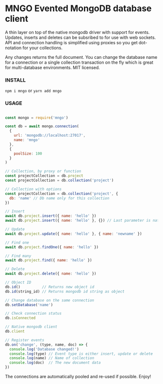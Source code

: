 # MNGO Evented MongoDB database client
A thin layer on top of the native mongodb driver with support for events. Updates, inserts and deletes can be subsribed to for use with web sockets. API and connection handling is simplified using proxies so you get dot-notation for your collections.

Any changes returns the full document. You can change the database name for a connection or a single collection transaction on the fly which is great for multi-database environments. MIT licensed.

### INSTALL
```npm i mngo``` or ```yarn add mngo```

### USAGE
```javascript

const mongo = require('mngo')

const db = await mongo.connection(
  {
    url: 'mongodb://localhost:27017',
    name: 'mngo'
  },
  {
    poolSize: 100
  }
)

// Collection, by proxy or function
const projectCollection = db.project
const projectCollection = db.collection('project')

// Collection with options
const projectCollection = db.collection('project', {
  db: 'name' // Db name only for this collection
})

// Insert
await db.project.insert({ name: 'hello' })
await db.project.insert({ name: 'hello' }, {}) // Last parameter is native mongodb options

// Update
await db.project.update({ name: 'hello' }, { name: 'newname' })

// Find one
await db.project.findOne({ name: 'hello' })

// Find many
await db.project.find({ name: 'hello' })

// Delete
await db.project.delete({ name: 'hello' })

// Object ID
db.id()          // Returns new object id
db.id(string_id) // Returns mongodb id string as object

// Change database on the same connection
db.setDatabase('name')

// Check connection status
db.isConnected

// Native mongodb client
db.client

// Register events
db.on('change', (type, name, doc) => {
  console.log('Database changed!')
  console.log(type) // Event type is either insert, update or delete
  console.log(name) // Name of collection
  console.log(doc)  // The new document data
})
```
The connections are automatically pooled and re-used if possible. Enjoy!
